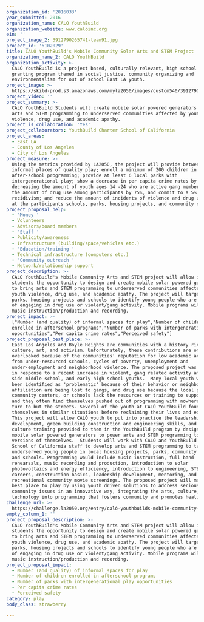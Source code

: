 ```yaml
---
organization_id: '2016033'
year_submitted: 2016
organization_name: CALO YouthBuild
organization_website: www.caloinc.org
ein: ''
project_image_2: 3912790265741-team91.jpg
project_id: '6102029'
title: CALÓ YouthBuild's Mobile Community Solar Arts and STEM Project
organization_name_2: CALO YouthBuild
organization_activity: >-
  CALÓ YouthBuild is a project based, culturally relevant, high school diploma
  granting program themed in social justice, community organizing and
  environmentalism for out of school East LA youth.
project_image: >-
  https://skild-prod.s3.amazonaws.com/myla2050/images/custom540/3912790265741-team91.jpg
project_video: ''
project_summary: >-
  CALO YouthBuild Students will create mobile solar powered generators to bring
  arts and STEM programming to underserved communities affected by youth
  violence, drug use, and academic apathy.
project_is_collaboration: 'Yes'
project_collaborators: YouthBuild Charter School of California
project_areas:
  - East LA
  - County of Los Angeles
  - City of Los Angeles
project_measure: >-
  Using the metrics provided by LA2050, the project will provide between 10-15
  informal places of quality play; enroll a minimum of 200 children in
  after-school programming; provide at least 6 local parks with
  intergenerational play; show a decrease in per capita crime rates by
  decreasing the amount of youth ages 14 -24 who are active gang members, reduce
  the amount of drug use among participants by 75%, and commit to a 5% rate of
  recidivism; and reduce the amount of incidents of violence and drug use by 75%
  at the participants schools, parks, housing projects, and community centers.
project_proposal_help:
  - 'Money '
  - Volunteers
  - Advisors/board members
  - 'Staff '
  - Publicity/awareness
  - Infrastructure (building/space/vehicles etc.)
  - 'Education/training '
  - Technical infrastructure (computers etc.)
  - 'Community outreach '
  - Network/relationship support
project_description: >-
  CALO YouthBuild's Mobile Community Arts and STEM project will allow its
  students the opportunity to design and create mobile solar powered generators
  to bring arts and STEM programming to underserved communities affected by
  youth violence, drug use, and academic apathy. The project will target local
  parks, housing projects and schools to identify young people who are at risk
  of engaging in drug use or violent/gang activity. Mobile programs will include
  music instruction/production and recording.
project_impact: >-
  ["Number (and quality) of informal spaces for play","Number of children
  enrolled in afterschool programs","Number of parks with intergenerational play
  opportunities","Per capita crime rates","Perceived safety"]
project_proposal_best_place: >-
  East Los Angeles and Boyle Heights are communities with a history rich in
  culture, art, and activism. Unfortunately, these contributions are often
  overlooked because of the communities' reputation for low academic achievement
  from under-resourced schools, cycles of poverty, unemployment and
  under-employment and neighborhood violence. The proposed project was developed
  in response to a recent increase in violent, gang related activity among east
  side middle school, and early high school youths.  Many local youth who have
  been identified as 'problematic' because of their behavior or neighborhood
  affiliation are being lost to gangs, and drug use because the local parks,
  community centers, or schools lack the resources or training to support them
  and they often find themselves pushed out of programming with nowhere else to
  turn to but the streets. Several of the youth at CALÓ YouthBuild found
  themselves in similar situations before reclaiming their lives and education. 
  This project will allow CALÓ youth to put into practice the leadership
  development, green building construction and engineering skills, and arts and
  culture training provided to them in the YouthBuild program by designing
  mobile solar powered generators to power arts and STEM programming to younger
  versions of themselves.  Students will work with CALÓ and YouthBuild Charter
  School of California staff to develop arts and STEM programming to take to
  underserved young people in local housing projects, parks, community centers,
  and schools. Programming would include music instruction, full band
  rehearsals, music recording and production, introduction to solar
  photovoltaics and energy efficiency, introduction to engineering, STEM
  careers, construction basics, leadership development, mentoring, and
  recreational community movie screenings. The proposed project will make LA the
  best place to play by using youth driven solutions to address serious
  community issues in an innovative way, integrating the arts, culture, and
  technology into programming that fosters community and promotes healing.
challenge_url: >-
  https://challenge.la2050.org/entry/caló-youthbuilds-mobile-community-solar-arts-and-stem-project
empty_column_1: ''
project_proposal_description: >-
  CALO YouthBuild's Mobile Community Arts and STEM project will allow its
  students the opportunity to design and create mobile solar powered generators
  to bring arts and STEM programming to underserved communities affected by
  youth violence, drug use, and academic apathy. The project will target local
  parks, housing projects and schools to identify young people who are at risk
  of engaging in drug use or violent/gang activity. Mobile programs will include
  music instruction/production and recording.
project_proposal_impact:
  - Number (and quality) of informal spaces for play
  - Number of children enrolled in afterschool programs
  - Number of parks with intergenerational play opportunities
  - Per capita crime rates
  - Perceived safety
category: play
body_class: strawberry

---
```

